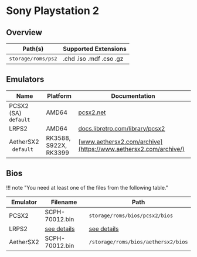 # Sony Playstation 2

## Overview

| Path(s) | Supported Extensions |
| --- | --- |
| `storage/roms/ps2` | .chd .iso .mdf .cso .gz |

## Emulators

| Name | Platform | Documentation |
| --- | --- | --- |
| PCSX2 (SA) &nbsp; `default` | AMD64 | [pcsx2.net](https://pcsx2.net) |
| LRPS2 | AMD64 | [docs.libretro.com/library/pcsx2](https://docs.libretro.com/library/pcsx2) |
| AetherSX2 &nbsp; `default` | RK3588, S922X, RK3399 | [www.aethersx2.com/archive](https://www.aethersx2.com/archive/) |

## Bios

!!! note "You need at least one of the files from the following table."

| Emulator | Filename | Path |
| --- | --- | --- |
| PCSX2 | SCPH-70012.bin | `storage/roms/bios/pcsx2/bios` |
| LRPS2 | [see details](https://docs.libretro.com/library/pcsx2/#bios) | [see details](https://docs.libretro.com/library/pcsx2/#bios) | `storage/roms/bios/pcsx2/bios` |
| AetherSX2 | SCPH-70012.bin | `/storage/roms/bios/aethersx2/bios` |
